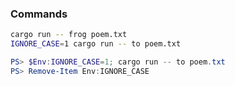 ### Commands

```bash
cargo run -- frog poem.txt
IGNORE_CASE=1 cargo run -- to poem.txt
```

```PowerShell
PS> $Env:IGNORE_CASE=1; cargo run -- to poem.txt
PS> Remove-Item Env:IGNORE_CASE
```
